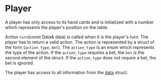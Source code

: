 # Player
A player has only access to its hand cards and is initialized with a number which represents the player's position on the table.

Action `turn`(const Data& data) is called when it is the player's turn. The player has to return a valid action. The action is represented by a struct of the form (`action_type`, `bet`). The `action_type` is an enum which represents the type of the action. If the `action_type` requires a bet, the `bet` is the second element of the struct. If the `action_type` does not require a bet, the bet is ignored.

The player has access to all information from the [data](data.md) struct.